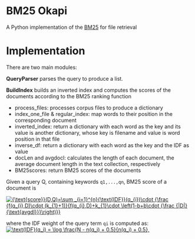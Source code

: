 
# BM25 Okapi
A Python implementation of the [BM25](https://en.wikipedia.org/wiki/Okapi_BM25) for file retrieval

# Implementation

There are two main modules:  

**QueryParser** parses the query to produce a list.  

**BuildIndex** builds an inverted index and computes the scores of the documents according to the BM25 ranking function
* process_files: processes corpus files to produce a dictionary  
* index_one_file & regular_index: map words to their position in the corresponding document  
* inverted_index: return a dictionary with each word as the key and its value is another dictionary, whose key is filename and value is word position in that file   
* inverse_df: return a dictionary with each word as the key and the IDF as value  
* docLen and avgdocl: calculates the length of each document, the average document length in the text collection, respectively  
* BM25scores: return BM25 scores of the documents


Given a query Q, containing keywords ```q1,...,qn```, BM25 score of a document is 

<a href="https://www.codecogs.com/eqnedit.php?latex={\text{score}}(D,Q)=\sum&space;_{i=1}^{n}{\text{IDF}}(q_{i})\cdot&space;{\frac&space;{f(q_{i},D)\cdot&space;(k_{1}&plus;1)}{f(q_{i},D)&plus;k_{1}\cdot&space;\left(1-b&plus;b\cdot&space;{\frac&space;{|D|}{\text{avgdl}}}\right)}}" target="_blank"><img src="https://latex.codecogs.com/gif.latex?{\text{score}}(D,Q)=\sum&space;_{i=1}^{n}{\text{IDF}}(q_{i})\cdot&space;{\frac&space;{f(q_{i},D)\cdot&space;(k_{1}&plus;1)}{f(q_{i},D)&plus;k_{1}\cdot&space;\left(1-b&plus;b\cdot&space;{\frac&space;{|D|}{\text{avgdl}}}\right)}}" title="{\text{score}}(D,Q)=\sum _{i=1}^{n}{\text{IDF}}(q_{i})\cdot {\frac {f(q_{i},D)\cdot (k_{1}+1)}{f(q_{i},D)+k_{1}\cdot \left(1-b+b\cdot {\frac {|D|}{\text{avgdl}}}\right)}}" /></a>

where the IDF weight of the query term ```qi``` is computed as:   <a href="https://www.codecogs.com/gif.latex?\\text{IDF}(q_i)&space;=&space;\log&space;\frac{N&space;-&space;n(q_i)&space;&plus;&space;0.5}{n(q_i)&space;&plus;&space;0.5}," target="_blank"><img src="https://latex.codecogs.com/gif.latex?\text{IDF}(q_i)&space;=&space;\log&space;\frac{N&space;-&space;n(q_i)&space;&plus;&space;0.5}{n(q_i)&space;&plus;&space;0.5}," title="\text{IDF}(q_i) = \log \frac{N - n(q_i) + 0.5}{n(q_i) + 0.5}," /></a>
